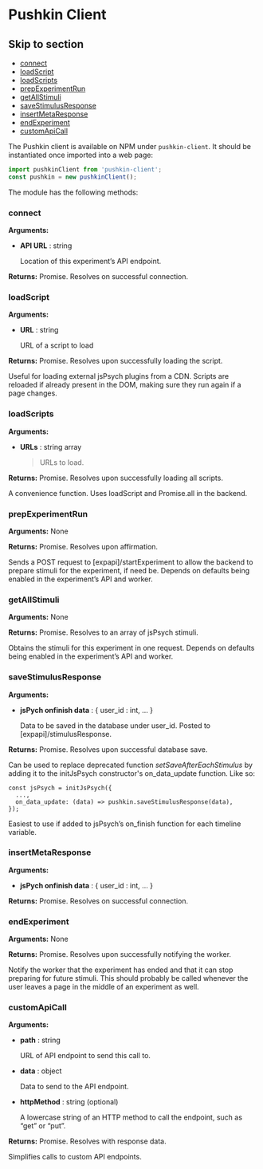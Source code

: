 # Pushkin Client

## Skip to section

* [connect](pushkin-client.md#connect)
* [loadScript](pushkin-client.md#loadscript)
* [loadScripts](pushkin-client.md#loadscripts)
* [prepExperimentRun](pushkin-client.md#prepexperimentrun)
* [getAllStimuli](pushkin-client.md#getallstimuli)
* [saveStimulusResponse](pushkin-client.md#savestimulusresponse)
* [insertMetaResponse](pushkin-client.md#insertmetaresponse)
* [endExperiment](pushkin-client.md#endexperiment)
* [customApiCall](pushkin-client.md#customapicall)

The Pushkin client is available on NPM under `pushkin-client`. It should be instantiated once imported into a web page:

```javascript
import pushkinClient from 'pushkin-client';
const pushkin = new pushkinClient();
```

The module has the following methods:

### connect

**Arguments:**

* **API URL** : string

  Location of this experiment’s API endpoint.

**Returns:** Promise. Resolves on successful connection.

### loadScript

**Arguments:**

* **URL** : string

  URL of a script to load

**Returns:** Promise. Resolves upon successfully loading the script.

Useful for loading external jsPsych plugins from a CDN. Scripts are reloaded if already present in the DOM, making sure they run again if a page changes.

### loadScripts

**Arguments:**

* **URLs** : string array

  > URLs to load.

**Returns:** Promise. Resolves upon successfully loading all scripts.

A convenience function. Uses loadScript and Promise.all in the backend.

### prepExperimentRun

**Arguments:** None

**Returns:** Promise. Resolves upon affirmation.

Sends a POST request to \[expapi\]/startExperiment to allow the backend to prepare stimuli for the experiment, if need be. Depends on defaults being enabled in the experiment’s API and worker.

### getAllStimuli

**Arguments:** None

**Returns:** Promise. Resolves to an array of jsPsych stimuli.

Obtains the stimuli for this experiment in one request. Depends on defaults being enabled in the experiment’s API and worker.

### saveStimulusResponse

**Arguments:**

* **jsPych onfinish data** : { user\_id : int, … }

  Data to be saved in the database under user\_id. Posted to \[expapi\]/stimulusResponse.

**Returns:** Promise. Resolves upon successful database save.

Can be used to replace deprecated function _setSaveAfterEachStimulus_ by adding it to the initJsPsych constructor's on_data_update function. Like so: 
```
const jsPsych = initJsPsych({
  ...,
  on_data_update: (data) => pushkin.saveStimulusResponse(data),
});
```
Easiest to use if added to jsPsych’s on\_finish function for each timeline variable.

### insertMetaResponse

**Arguments:**

* **jsPych onfinish data** : { user\_id : int, … }

**Returns:** Promise. Resolves on successful connection.

### endExperiment

**Arguments:** None

**Returns:** Promise. Resolves upon successfully notifying the worker.

Notify the worker that the experiment has ended and that it can stop preparing for future stimuli. This should probably be called whenever the user leaves a page in the middle of an experiment as well.

### customApiCall

**Arguments:**

* **path** : string

  URL of API endpoint to send this call to.

* **data** : object

  Data to send to the API endpoint.

* **httpMethod** : string \(optional\)

  A lowercase string of an HTTP method to call the endpoint, such as “get” or “put”.

**Returns:** Promise. Resolves with response data.

Simplifies calls to custom API endpoints.

